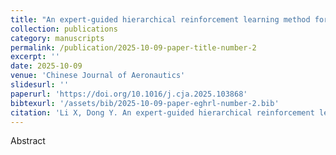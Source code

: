 ```yaml
---
title: "An expert-guided hierarchical reinforcement learning method for collaborative mission planning in LEO satellite cluster"
collection: publications
category: manuscripts
permalink: /publication/2025-10-09-paper-title-number-2
excerpt: ''
date: 2025-10-09
venue: 'Chinese Journal of Aeronautics'
slidesurl: ''
paperurl: 'https://doi.org/10.1016/j.cja.2025.103868'
bibtexurl: '/assets/bib/2025-10-09-paper-eghrl-number-2.bib'
citation: 'Li X, Dong Y. An expert-guided hierarchical reinforcement learning method for collaborative mission planning in LEO satellite cluster[J]. Chinese Journal of Aeronautics, 2025, in press. https://doi.org/10.1016/j.cja.2025.103868'
---
```

Abstract

